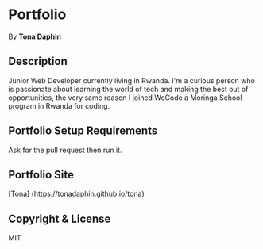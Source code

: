 # Portfolio
By **Tona Daphin**
## Description
Junior Web Developer currently living in Rwanda. I'm a curious person who is passionate about learning the world of tech and making the best out of opportunities, the very same reason I joined WeCode a Moringa School program in Rwanda for coding.
## Portfolio Setup Requirements
Ask for the pull request then run it.
## Portfolio Site
[Tona] (https://tonadaphin.github.io/tona)
## Copyright & License
MIT

